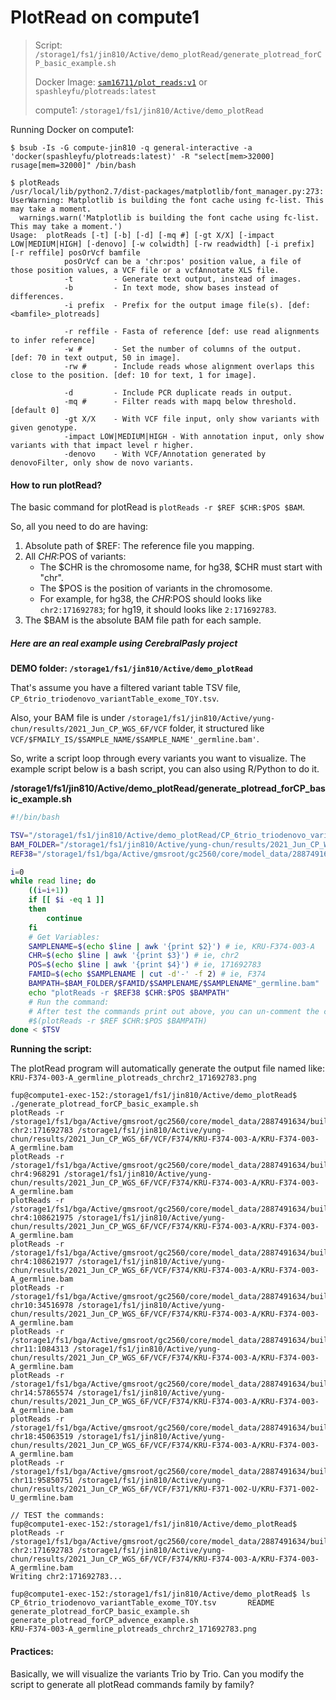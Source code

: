 # PlotRead on compute1

> Script: `/storage1/fs1/jin810/Active/demo_plotRead/generate_plotread_forCP_basic_example.sh`
> 
> Docker Image: [`sam16711/plot_reads:v1`](https://github.com/jinlab-washu/plot_reads) or `spashleyfu/plotreads:latest`
> 
> compute1: `/storage1/fs1/jin810/Active/demo_plotRead`

Running Docker on compute1:

```
$ bsub -Is -G compute-jin810 -q general-interactive -a 'docker(spashleyfu/plotreads:latest)' -R "select[mem>32000] rusage[mem=32000]" /bin/bash

$ plotReads                                                            
/usr/local/lib/python2.7/dist-packages/matplotlib/font_manager.py:273: UserWarning: Matplotlib is building the font cache using fc-list. This may take a moment.
  warnings.warn('Matplotlib is building the font cache using fc-list. This may take a moment.')
Usage:  plotReads [-t] [-b] [-d] [-mq #] [-gt X/X] [-impact LOW|MEDIUM|HIGH] [-denovo] [-w colwidth] [-rw readwidth] [-i prefix] [-r reffile] posOrVcf bamfile
            posOrVcf can be a 'chr:pos' position value, a file of those position values, a VCF file or a vcfAnnotate XLS file.
            -t         - Generate text output, instead of images.
            -b         - In text mode, show bases instead of differences.
            -i prefix  - Prefix for the output image file(s). [def:  <bamfile>_plotreads]

            -r reffile - Fasta of reference [def: use read alignments to infer reference]
            -w #       - Set the number of columns of the output.  [def: 70 in text output, 50 in image].
            -rw #      - Include reads whose alignment overlaps this close to the position. [def: 10 for text, 1 for image].

            -d         - Include PCR duplicate reads in output.
            -mq #      - Filter reads with mapq below threshold.  [default 0]
            -gt X/X    - With VCF file input, only show variants with given genotype.
            -impact LOW|MEDIUM|HIGH - With annotation input, only show variants with that impact level r higher.
            -denovo    - With VCF/Annotation generated by denovoFilter, only show de novo variants.

```

#### How to run plotRead?

The basic command for plotRead is `plotReads -r $REF $CHR:$POS $BAM`.

So, all you need to do are having:

1. Absolute path of $REF: The reference file you mapping.
2. All $CHR:$POS of variants: 
    * The $CHR is the chromosome name, for hg38, $CHR must start with "chr".
    * The $POS is the position of variants in the chromosome.
    * For example, for hg38, the $CHR:$POS should looks like `chr2:171692783`; for hg19, it should looks like `2:171692783`.
3. The $BAM is the absolute BAM file path for each sample.

##### Here are an real example using CerebralPasly project

**DEMO folder: `/storage1/fs1/jin810/Active/demo_plotRead`**

That's assume you have a filtered variant table TSV file, `CP_6trio_triodenovo_variantTable_exome_TOY.tsv`. 

Also, your BAM file is under `/storage1/fs1/jin810/Active/yung-chun/results/2021_Jun_CP_WGS_6F/VCF` folder, it structured like `VCF/$FMAILY_IS/$SAMPLE_NAME/$SAMPLE_NAME'_germline.bam'`.

So, write a script loop through every variants you want to visualize. The example script below is a bash script, you can also using R/Python to do it.

**/storage1/fs1/jin810/Active/demo_plotRead/generate_plotread_forCP_basic_example.sh**

```bash
#!/bin/bash

TSV="/storage1/fs1/jin810/Active/demo_plotRead/CP_6trio_triodenovo_variantTable_exome_TOY.tsv"
BAM_FOLDER="/storage1/fs1/jin810/Active/yung-chun/results/2021_Jun_CP_WGS_6F/VCF"
REF38="/storage1/fs1/bga/Active/gmsroot/gc2560/core/model_data/2887491634/build21f22873ebe0486c8e6f69c15435aa96/all_sequences.fa"

i=0
while read line; do
    ((i=i+1))
    if [[ $i -eq 1 ]]
    then 
        continue
    fi
    # Get Variables:
    SAMPLENAME=$(echo $line | awk '{print $2}') # ie, KRU-F374-003-A
    CHR=$(echo $line | awk '{print $3}') # ie, chr2
    POS=$(echo $line | awk '{print $4}') # ie, 171692783
    FAMID=$(echo $SAMPLENAME | cut -d'-' -f 2) # ie, F374
    BAMPATH=$BAM_FOLDER/$FAMID/$SAMPLENAME/$SAMPLENAME"_germline.bam"
    echo "plotReads -r $REF38 $CHR:$POS $BAMPATH"
    # Run the command:
    # After test the commands print out above, you can un-comment the command below:
    #$(plotReads -r $REF $CHR:$POS $BAMPATH)
done < $TSV

```

**Running the script:**

The plotRead program will automatically generate the output file named like: `KRU-F374-003-A_germline_plotreads_chrchr2_171692783.png`

```
fup@compute1-exec-152:/storage1/fs1/jin810/Active/demo_plotRead$ ./generate_plotread_forCP_basic_example.sh 
plotReads -r /storage1/fs1/bga/Active/gmsroot/gc2560/core/model_data/2887491634/build21f22873ebe0486c8e6f69c15435aa96/all_sequences.fa chr2:171692783 /storage1/fs1/jin810/Active/yung-chun/results/2021_Jun_CP_WGS_6F/VCF/F374/KRU-F374-003-A/KRU-F374-003-A_germline.bam
plotReads -r /storage1/fs1/bga/Active/gmsroot/gc2560/core/model_data/2887491634/build21f22873ebe0486c8e6f69c15435aa96/all_sequences.fa chr4:968291 /storage1/fs1/jin810/Active/yung-chun/results/2021_Jun_CP_WGS_6F/VCF/F374/KRU-F374-003-A/KRU-F374-003-A_germline.bam
plotReads -r /storage1/fs1/bga/Active/gmsroot/gc2560/core/model_data/2887491634/build21f22873ebe0486c8e6f69c15435aa96/all_sequences.fa chr4:108621975 /storage1/fs1/jin810/Active/yung-chun/results/2021_Jun_CP_WGS_6F/VCF/F374/KRU-F374-003-A/KRU-F374-003-A_germline.bam
plotReads -r /storage1/fs1/bga/Active/gmsroot/gc2560/core/model_data/2887491634/build21f22873ebe0486c8e6f69c15435aa96/all_sequences.fa chr4:108621977 /storage1/fs1/jin810/Active/yung-chun/results/2021_Jun_CP_WGS_6F/VCF/F374/KRU-F374-003-A/KRU-F374-003-A_germline.bam
plotReads -r /storage1/fs1/bga/Active/gmsroot/gc2560/core/model_data/2887491634/build21f22873ebe0486c8e6f69c15435aa96/all_sequences.fa chr10:34516978 /storage1/fs1/jin810/Active/yung-chun/results/2021_Jun_CP_WGS_6F/VCF/F374/KRU-F374-003-A/KRU-F374-003-A_germline.bam
plotReads -r /storage1/fs1/bga/Active/gmsroot/gc2560/core/model_data/2887491634/build21f22873ebe0486c8e6f69c15435aa96/all_sequences.fa chr11:1084313 /storage1/fs1/jin810/Active/yung-chun/results/2021_Jun_CP_WGS_6F/VCF/F374/KRU-F374-003-A/KRU-F374-003-A_germline.bam
plotReads -r /storage1/fs1/bga/Active/gmsroot/gc2560/core/model_data/2887491634/build21f22873ebe0486c8e6f69c15435aa96/all_sequences.fa chr14:57865574 /storage1/fs1/jin810/Active/yung-chun/results/2021_Jun_CP_WGS_6F/VCF/F374/KRU-F374-003-A/KRU-F374-003-A_germline.bam
plotReads -r /storage1/fs1/bga/Active/gmsroot/gc2560/core/model_data/2887491634/build21f22873ebe0486c8e6f69c15435aa96/all_sequences.fa chr18:45063519 /storage1/fs1/jin810/Active/yung-chun/results/2021_Jun_CP_WGS_6F/VCF/F374/KRU-F374-003-A/KRU-F374-003-A_germline.bam
plotReads -r /storage1/fs1/bga/Active/gmsroot/gc2560/core/model_data/2887491634/build21f22873ebe0486c8e6f69c15435aa96/all_sequences.fa chr11:95850751 /storage1/fs1/jin810/Active/yung-chun/results/2021_Jun_CP_WGS_6F/VCF/F371/KRU-F371-002-U/KRU-F371-002-U_germline.bam

// TEST the commands:
fup@compute1-exec-152:/storage1/fs1/jin810/Active/demo_plotRead$ plotReads -r /storage1/fs1/bga/Active/gmsroot/gc2560/core/model_data/2887491634/build21f22873ebe0486c8e6f69c15435aa96/all_sequences.fa chr2:171692783 /storage1/fs1/jin810/Active/yung-chun/results/2021_Jun_CP_WGS_6F/VCF/F374/KRU-F374-003-A/KRU-F374-003-A_germline.bam
Writing chr2:171692783...

fup@compute1-exec-152:/storage1/fs1/jin810/Active/demo_plotRead$ ls
CP_6trio_triodenovo_variantTable_exome_TOY.tsv		 README
generate_plotread_forCP_basic_example.sh
generate_plotread_forCP_advence_example.sh
KRU-F374-003-A_germline_plotreads_chrchr2_171692783.png

```

#### Practices:

Basically, we will visualize the variants Trio by Trio. Can you modify the script to generate all plotRead commands family by family?
